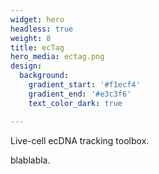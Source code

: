 ```yaml
---
widget: hero
headless: true
weight: 8
title: ecTag
hero_media: ectag.png
design:
  background:
    gradient_start: '#f1ecf4'
    gradient_end: '#e3c3f6'
    text_color_dark: true

---
```


Live-cell ecDNA tracking toolbox.

blablabla.


